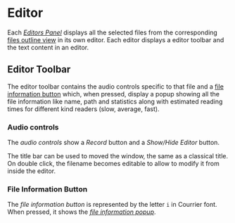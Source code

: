 
# Editor 
 
Each [_Editors Panel_](#editorsPanel) displays all the selected files from the corresponding [files outline view](#filesOutlineView) in its own editor. Each editor displays a editor toolbar and the text content in an editor.  

## Editor Toolbar  
 
The editor toolbar contains the audio controls specific to that file and a [file information button](#fileInformationPopup) which, when pressed, display a popup showing all the file information like name, path and statistics along with estimated reading times for different kind readers (slow, average, fast).  

### Audio controls 

The _audio controls_ show a _Record_ button and a _Show/Hide Editor_ button. 

The title bar can be used to moved the window, the same as a classical title. On double click, the filename becomes editable to allow to modify it from inside the editor. 

### File Information Button 

The _file information button_ is represented by the letter `i` in Courrier font. When pressed, it shows the [_file information popup_](#fileInformationPopup).  

